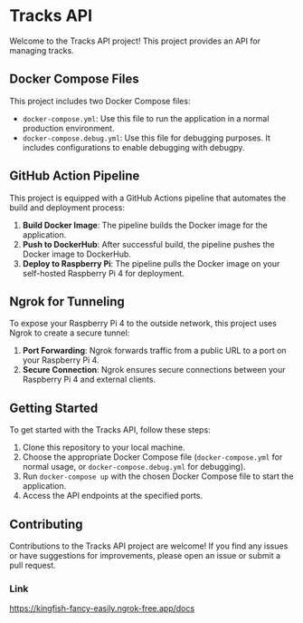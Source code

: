 # Tracks API

Welcome to the Tracks API project! This project provides an API for managing tracks.

## Docker Compose Files

This project includes two Docker Compose files:

- `docker-compose.yml`: Use this file to run the application in a normal production environment.
- `docker-compose.debug.yml`: Use this file for debugging purposes. It includes configurations to enable debugging with debugpy.

## GitHub Action Pipeline

This project is equipped with a GitHub Actions pipeline that automates the build and deployment process:

1. **Build Docker Image**: The pipeline builds the Docker image for the application.
2. **Push to DockerHub**: After successful build, the pipeline pushes the Docker image to DockerHub.
3. **Deploy to Raspberry Pi**: The pipeline pulls the Docker image on your self-hosted Raspberry Pi 4 for deployment.

## Ngrok for Tunneling

To expose your Raspberry Pi 4 to the outside network, this project uses Ngrok to create a secure tunnel:

1. **Port Forwarding**: Ngrok forwards traffic from a public URL to a port on your Raspberry Pi 4.
2. **Secure Connection**: Ngrok ensures secure connections between your Raspberry Pi 4 and external clients.

## Getting Started

To get started with the Tracks API, follow these steps:

1. Clone this repository to your local machine.
2. Choose the appropriate Docker Compose file (`docker-compose.yml` for normal usage, or `docker-compose.debug.yml` for debugging).
3. Run `docker-compose up` with the chosen Docker Compose file to start the application.
4. Access the API endpoints at the specified ports.

## Contributing

Contributions to the Tracks API project are welcome! If you find any issues or have suggestions for improvements, please open an issue or submit a pull request.

### Link 
https://kingfish-fancy-easily.ngrok-free.app/docs
